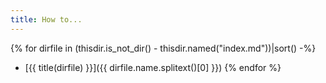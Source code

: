 ```yaml
---
title: How to...
---
```


{% for dirfile in (thisdir.is_not_dir() - thisdir.named("index.md"))|sort() -%}
- [{{ title(dirfile) }}]({{ dirfile.name.splitext()[0] }})
{% endfor %}
